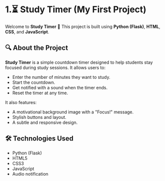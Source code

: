 # 1.⏳ Study Timer (My First Project)

Welcome to **Study Timer** 🎉
This project is built using **Python (Flask)**, **HTML**, **CSS**, and **JavaScript**.

## 🔍 About the Project

**Study Timer** is a simple countdown timer designed to help students stay focused during study sessions. It allows users to:

* Enter the number of minutes they want to study.
* Start the countdown.
* Get notified with a sound when the timer ends.
* Reset the timer at any time.

It also features:

* A motivational background image with a "Focus!" message.
* Stylish buttons and layout.
* A subtle and responsive design.

## 🛠️ Technologies Used

* Python (Flask)
* HTML5
* CSS3
* JavaScript
* Audio notification



